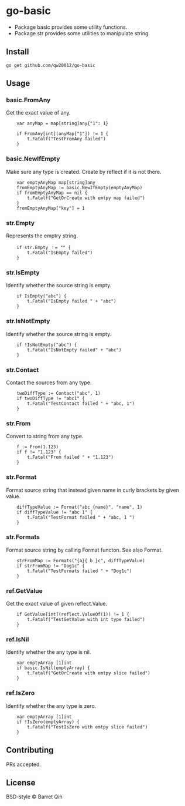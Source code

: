 # go-basic

- Package basic provides some utility functions.
- Package str provides some utilities to manipulate string.

## Install
```
go get github.com/qw20012/go-basic
```

## Usage

### basic.FromAny

Get the exact value of any.
```
	var anyMap = map[string]any{"1": 1}

	if FromAny[int](anyMap["1"]) != 1 {
		t.Fatalf("TestFromAny failed")
	}
```
### basic.NewIfEmpty

Make sure any type is created. Create by reflect if it is not there.
```
	var emptyAnyMap map[string]any
	fromEmptyAnyMap := basic.NewIfEmpty(emptyAnyMap)
	if fromEmptyAnyMap == nil {
		t.Fatalf("GetOrCreate with emtpy map failed")
	}
	fromEmptyAnyMap["key"] = 1
```
### str.Empty

Represents the emptry string.
```
	if str.Empty ！= "" {
		t.Fatal("IsEmpty failed")
	}
```
### str.IsEmpty

Identify whether the source string is empty.
```
	if IsEmpty("abc") {
		t.Fatal("IsEmpty failed " + "abc")
	}
```
### str.IsNotEmpty

Identify whether the source string is empty.
```
	if !IsNotEmpty("abc") {
		t.Fatal("IsNotEmpty failed" + "abc")
	}
```
### str.Contact

Contact the sources from any type.
```
	twoDiffType := Contact("abc", 1)
	if twoDiffType != "abc1" {
		t.Fatal("TestContact failed " + "abc, 1")
	}
```
### str.From

Convert to string from any type.
```
	f := From(1.123)
	if f != "1.123" {
		t.Fatal("From failed " + "1.123")
	}
```
### str.Format

Format source string that instead given name in curly brackets by given value.
```
	diffTypeValue := Format("abc {name}", "name", 1)
	if diffTypeValue != "abc 1" {
		t.Fatal("TestFormat failed " + "abc, 1 ")
	}
```
### str.Formats

Format source string by calling Format functon. See also Format.
```
	strFromMap := Formats("{a}{ b }c", diffTypeValue)
	if strFromMap != "Dog1c" {
		t.Fatal("TestFormats failed " + "Dog1c")
	}
```
### ref.GetValue

Get the exact value of given reflect.Value.
```
	if GetValue[int](reflect.ValueOf(1)) != 1 {
		t.Fatalf("TestGetValue with int type failed")
	}
```
### ref.IsNil

Identify whether the any type is nil.
```
	var emptyArray [1]int
	if basic.IsNil(emptyArray) {
		t.Fatalf("GetOrCreate with emtpy slice failed")
	}
```
### ref.IsZero

Identify whether the any type is zero.
```
	var emptyArray [1]int
	if !IsZero(emptyArray) {
		t.Fatalf("TestIsZero with emtpy slice failed")
	}
```

## Contributing

PRs accepted.

## License

BSD-style © Barret Qin
